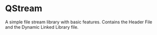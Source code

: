 # QStream
A simple file stream library with basic features. Contains the Header File and the Dynamic Linked Library file.
